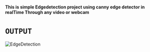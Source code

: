 #### This is simple Edgedetection project using canny edge detector in realTime Through  any video or webcam 


# `OUTPUT`




![EdgeDetection](https://user-images.githubusercontent.com/98689629/190926368-917e1f4c-b098-492c-80d5-95971f257c50.PNG)
